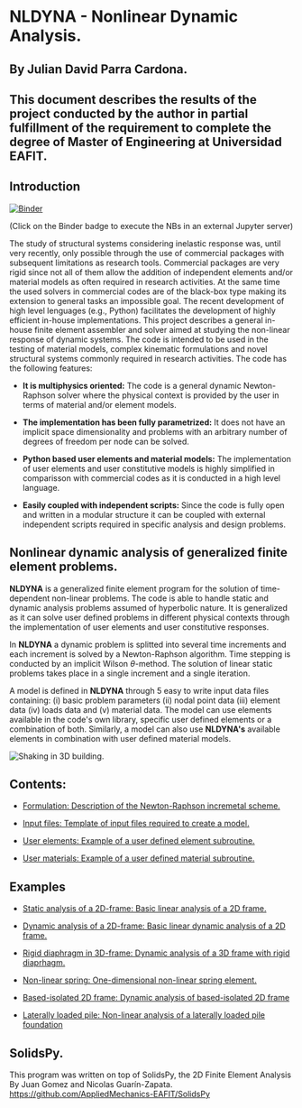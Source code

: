 # NLDYNA - Nonlinear Dynamic Analysis.
    
## By Julian David Parra Cardona.

## This document describes the results of the project conducted by the author in partial fulfillment of the requirement to complete the degree of Master of Engineering at Universidad EAFIT.

## Introduction

[![Binder](https://mybinder.org/badge_logo.svg)](https://mybinder.org/v2/gh/jgomezc1/nldyna/master)

(Click on the Binder badge to execute the NBs in an external Jupyter server)

The study of structural systems considering inelastic response was, until very recently, only possible through the use of commercial packages with subsequent limitations as research tools. Commercial packages are very rigid since not all of them allow the addition of independent elements and/or material models as often required in research activities. At the same time the used solvers in commercial codes are of the black-box type making its extension to general tasks an impossible goal. The recent development of high level lenguages (e.g., Python) facilitates the development of highly efficient in-house implementations. This project describes a general in-house finite element assembler and solver aimed at studying the non-linear response of dynamic systems. The code is intended to be used in the testing of material models, complex kinematic formulations and novel structural systems commonly required in research activities. The code has the following features:

* **It is multiphysics oriented:** The code is a general dynamic Newton-Raphson solver where the physical context is provided by the user in terms of material and/or element models.

* **The implementation has been fully parametrized:** It does not have an implicit space dimensionality and problems with an arbitrary number of degrees of freedom per node can be solved.

* **Python based user elements and material models:** The implementation of user elements and user constitutive models is highly simplified in comparisson with commercial codes as it is conducted in a high level language.

* **Easily coupled with independent scripts:** Since the code is fully open and written in a modular structure it can be coupled with external independent scripts required in specific analysis and design problems.


## Nonlinear dynamic analysis of generalized finite element problems.
**NLDYNA** is a generalized finite element program for the solution of time-dependent non-linear problems. The code is able to handle static and dynamic analysis problems assumed of hyperbolic nature. It is generalized as it can solve user defined problems in different physical contexts through the implementation of user elements and user constitutive responses.

In **NLDYNA** a dynamic problem is splitted into several time increments and each increment is solved by a Newton-Raphson algorithm. Time stepping is conducted by an implicit Wilson $\theta$-method. The solution of linear static problems takes place in a single increment and a single iteration. 

A model is defined in **NLDYNA** through 5 easy to write input data files containing: (i) basic problem parameters (ii) nodal point data (iii) element data (iv) loads data and (v) material data. The model can use elements available in the code's own library, specific user defined elements or a combination of both. Similarly, a model can also use **NLDYNA's** available elements in combination with user defined material models.

![Shaking in 3D building.](./notebooks/img/Model_Page.png)

## Contents:

* [Formulation: Description of the Newton-Raphson incremetal scheme.](https://nbviewer.jupyter.org/github/jgomezc1/nldyna/blob/master/notebooks/02_Formulation.ipynb)

* [Input files: Template of input files required to create a model.](https://nbviewer.jupyter.org/github/jgomezc1/nldyna/blob/master/notebooks/03_NLDYNA.ipynb)

* [User elements: Example of a user defined element subroutine.](https://nbviewer.jupyter.org/github/jgomezc1/nldyna/blob/master/notebooks/04_UEL_subroutine.ipynb)

* [User materials: Example of a user defined material subroutine.](https://nbviewer.jupyter.org/github/jgomezc1/nldyna/blob/master/notebooks/05_UMAT_subroutine.ipynb)

## Examples

* [Static analysis of a 2D-frame: Basic linear analysis of a 2D frame.](https://nbviewer.jupyter.org/github/jgomezc1/nldyna/blob/master/notebooks/06_Example01.ipynb)

* [Dynamic analysis of a 2D-frame: Basic linear dynamic analysis of a 2D frame.](https://nbviewer.jupyter.org/github/jgomezc1/nldyna/blob/master/notebooks/07_Example02.ipynb)

* [Rigid diaphragm in 3D-frame: Dynamic analysis of a 3D frame with rigid diaprhagm.](https://nbviewer.jupyter.org/github/jgomezc1/nldyna/blob/master/notebooks/08_Example03.ipynb)

* [Non-linear spring: One-dimensional non-linear spring element.](https://nbviewer.jupyter.org/github/jgomezc1/nldyna/blob/master/notebooks/09_Example04.ipynb)

* [Based-isolated 2D frame: Dynamic analysis of based-isolated 2D frame](https://nbviewer.jupyter.org/github/jgomezc1/nldyna/blob/master/notebooks/10_Example05.ipynb)

* [Laterally loaded pile: Non-linear analysis of a laterally loaded pile foundation](https://nbviewer.jupyter.org/github/jgomezc1/nldyna/blob/master/notebooks/11_Example06.ipynb)

## SolidsPy.
This program was written on top of SolidsPy, the 2D Finite Element Analysis By Juan Gomez and Nicolas Guarín-Zapata.
https://github.com/AppliedMechanics-EAFIT/SolidsPy
